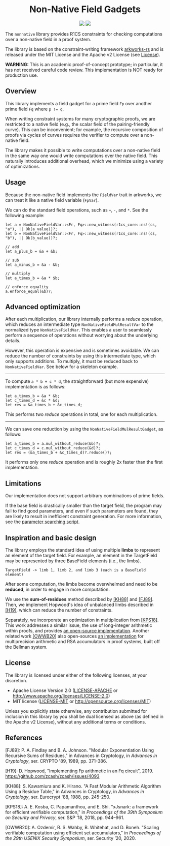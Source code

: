 <h1 align="center">Non-Native Field Gadgets</h1>

<p align="center">
    <a href="https://github.com/scipr-lab/zexe/blob/master/LICENSE-APACHE"><img src="https://img.shields.io/badge/license-APACHE-blue.svg"></a>
    <a href="https://github.com/scipr-lab/zexe/blob/master/LICENSE-MIT"><img src="https://img.shields.io/badge/license-MIT-blue.svg"></a>
</p>

The `nonnative` library provides R1CS constraints for checking computations over a non-native field in a proof system. 
 
The library is based on the constraint-writing framework [arkworks-rs](https://github.com/arkworks-rs) and is released under the MIT License and the Apache v2 License (see [License](#license)).

**WARNING:** This is an academic proof-of-concept prototype; in particular, it has not received careful code review. This implementation is NOT ready for production use.

## Overview

This library implements a field gadget for a prime field `Fp` over another prime field `Fq` where `p != q`.

When writing constraint systems for many cryptographic proofs, we are restricted to a native field (e.g., the scalar field of the pairing-friendly curve).
This can be inconvenient; for example, the recursive composition of proofs via cycles of curves requires the verifier to compute over a non-native field.

The library makes it possible to write computations over a non-native field in the same way one would write computations over the native field. This naturally introduces additional overhead, which we minimize using a variety of optimizations.

## Usage

Because the non-native field implements the `FieldVar` trait in arkworks, we can treat it like a native field variable (`FpVar`).

We can do the standard field operations, such as `+`, `-`, and `*`. See the following example:

```
let a = NonNativeFieldVar::<Fr, Fq>::new_witness(r1cs_core::ns!(cs, "a"), || Ok(a_value))?;
let b = NonNativeFieldVar::<Fr, Fq>::new_witness(r1cs_core::ns!(cs, "b"), || Ok(b_value))?;

// add
let a_plus_b = &a + &b;

// sub
let a_minus_b = &a - &b;

// multiply
let a_times_b = &a * $b;

// enforce equality
a.enforce_equal(&b)?;
```

## Advanced optimization

After each multiplication, our library internally performs a *reduce* operation, which reduces an intermediate type `NonNativeFieldMulResultVar` to the normalized type `NonNativeFieldVar`.
This enables a user to seamlessly perform a sequence of operations without worrying about the underlying details.

However, this operation is expensive and is sometimes avoidable. We can reduce the number of constraints by using this intermediate type, which only supports additions. To multiply, it must be reduced back to `NonNativeFieldVar`. See below for a skeleton example. 

---

To compute `a * b + c * d`, the straightforward (but more expensive) implementation is as follows:

```
let a_times_b = &a * &b;
let c_times_d = &c * &d;
let res = &a_times_b + &c_times_d;
```

This performs two *reduce* operations in total, one for each multiplication.

---

We can save one reduction by using the `NonNativeFieldMulResultGadget`, as follows:

```
let a_times_b = a.mul_without_reduce(&b)?;
let c_times_d = c.mul_without_reduce(&d)?;
let res = (&a_times_b + &c_times_d)?.reduce()?;
```

It performs only one *reduce* operation and is roughly 2x faster than the first implementation.

## Limitations

Our implementation does not support arbitrary combinations of prime fields. 

If the base field is drastically smaller than the target field, the program may fail to find good parameters, and even if such parameters are found, they are likely to result in inefficient constraint generation. For more information, see the [parameter searching script](https://github.com/arkworks-rs/nonnative/blob/master/src/params.rs#L162). 

## Inspiration and basic design

The library employs the standard idea of using multiple **limbs** to represent an element of the target field. For example, an element in the TargetField may be represented by three BaseField elements (i.e., the limbs).

```
TargetField -> limb 1, limb 2, and limb 3 (each is a BaseField element)
```

After some computation, the limbs become overwhelmed and need to be **reduced**, in order to engage in more computation.

We use the **sum-of-residues** method described by [[KH88]](https://doi.org/10.1007/3-540-45961-8_21) and [[FJ89]](https://doi.org/10.1007/0-387-34805-0_35). Then, we implement Hopwood's idea of unbalanced limbs described in [[H19]](https://github.com/zcash/zcash/issues/4093), which can reduce the number of constraints. 

Separately, we incorporate an optimization in multiplication from [[KPS18]](https://akosba.github.io/papers/xjsnark.pdf). This work addresses a similar issue, the use of long-integer arithmetic within proofs, and provides [an open-source implementation](https://github.com/akosba/xjsnark). Another related work [[OWWB20]](https://eprint.iacr.org/2019/1494) also open-sources [an implementation](https://github.com/alex-ozdemir/bellman-bignat) for multiprecision arithmetic and RSA accumulators in proof systems, built off the Bellman system.

## License

The library is licensed under either of the following licenses, at your discretion.

 * Apache License Version 2.0 ([LICENSE-APACHE](LICENSE-APACHE) or http://www.apache.org/licenses/LICENSE-2.0)
 * MIT license ([LICENSE-MIT](LICENSE-MIT) or http://opensource.org/licenses/MIT)

Unless you explicitly state otherwise, any contribution submitted for inclusion in this library by you shall be dual licensed as above (as defined in the Apache v2 License), without any additional terms or conditions.

## References

[FJ89]: P. A. Findlay and B. A. Johnson. "Modular Exponentiation Using Recursive Sums of Residues," in Advances in Cryptology, in *Advances in Cryptology*, ser. CRYPTO '89, 1989, pp. 371-386.

[H19]: D. Hopwood, "Implementing Fp arithmetic in an Fq circuit", 2019. https://github.com/zcash/zcash/issues/4093

[KH88]: S. Kawamiura and K. Hirano. "A Fast Modular Arithmetic Algorithm Using a Residue Table," in Advances in Cryptology, in *Advances in Cryptology*, ser. Eurocrypt '88, 1988, pp. 245-250.

[KPS18]: A. E. Kosba, C. Papamanthou, and E. Shi. "xJsnark: a framework for efficient verifiable computation," in *Proceedings of the 39th Symposium on Security and Privacy*, ser. S&P ’18, 2018, pp. 944–961.

[OWWB20]: A. Ozdemir, R. S. Wahby, B. Whitehat, and D. Boneh. "Scaling verifiable computation using efficient set accumulators," in *Proceedings of the 29th USENIX Security Symposium*, ser. Security ’20, 2020.

